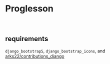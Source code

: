 # Proglesson
　
## requirements
`django_bootstrap5`, `django_bootstrap_icons`, and [arks22/contributions_django](https://github.com/arks22/contributions-django)
